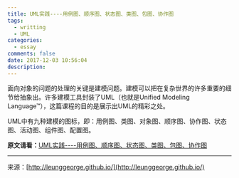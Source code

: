 ```yaml
---
title: UML实践----用例图、顺序图、状态图、类图、包图、协作图
tags:
  - writting
  - UML
categories:
  - essay
comments: false
date: 2017-12-03 10:56:04
description:
---
```


面向对象的问题的处理的关键是建模问题。建模可以把在复杂世界的许多重要的细节给抽象出。许多建模工具封装了UML（也就是Unified Modeling Language™），这篇课程的目的是展示出UML的精彩之处。

UML中有九种建模的图标，即：用例图、类图、对象图、顺序图、协作图、状态图、活动图、组件图、配置图。
<!--more-->

**原文请看：**[UML实践----用例图、顺序图、状态图、类图、包图、协作图](http://www.uml.org.cn/oobject/200901203.asp)







---
<link rel="stylesheet" href="http://yandex.st/highlightjs/6.1/styles/default.min.css">
<script src="http://yandex.st/highlightjs/6.1/highlight.min.js"></script>
<script>
hljs.tabReplace = ' ';
hljs.initHighlightingOnLoad();
</script>


来源：[http://leunggeorge.github.io/](http://leunggeorge.github.io/)  
